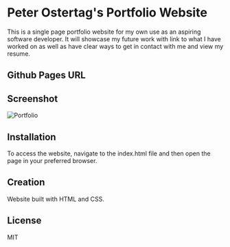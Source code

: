 # Peter Ostertag's Portfolio Website
This is a single page portfolio website for my own use as an aspiring software developer. It will showcase my future work with link to what I have worked on as well as have clear ways to get in contact with me and view my resume.

## Github Pages URL


## Screenshot
![Portfolio](https://github.com/PeterOste/Portfolio/assets/131497563/7f5d0504-a105-4576-af16-e5f5a6474d08)

## Installation
To access the website, navigate to the index.html file and then open the page in your preferred browser.

## Creation
Website built with HTML and CSS.

## License
MIT
